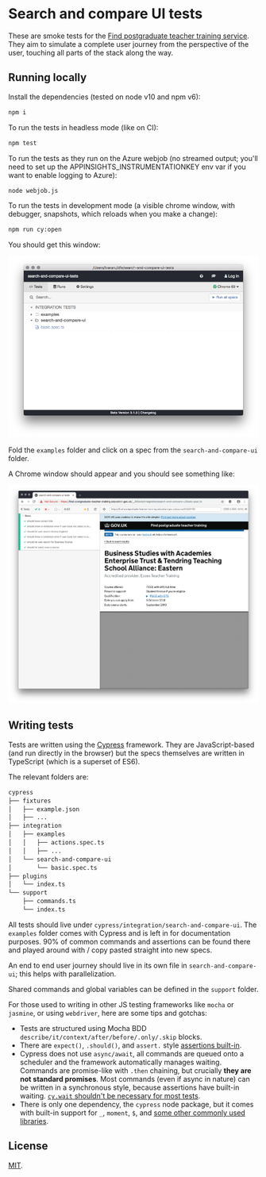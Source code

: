 # Search and compare UI tests

These are smoke tests for the [Find postgraduate teacher training service](https://find-postgraduate-teacher-training.education.gov.uk). They aim to simulate a complete user journey from the perspective of the user, touching all parts of the stack along the way.

## Running locally

Install the dependencies (tested on node v10 and npm v6):

```bash
npm i
```

To run the tests in headless mode (like on CI):

```bash
npm test
```

To run the tests as they run on the Azure webjob (no streamed output; you'll need to set up the APPINSIGHTS_INSTRUMENTATIONKEY env var if you want to enable logging to Azure):

```bash
node webjob.js
```

To run the tests in development mode (a visible chrome window, with debugger, snapshots, which reloads when you make a change):

```bash
npm run cy:open
```

You should get this window:

![Cypress Open window](docs/cy_open.png)

Fold the `examples` folder and click on a spec from the `search-and-compare-ui` folder.

A Chrome window should appear and you should see something like:

![Cypress Chrome window](docs/cy_chrome.png)

## Writing tests

Tests are written using the [Cypress](https://www.cypress.io) framework. They are JavaScript-based (and run directly in the browser) but the specs themselves are written in TypeScript (which is a superset of ES6).

The relevant folders are:

```bash
cypress
├── fixtures
│   ├── example.json
│   ├── ...
├── integration
│   ├── examples
│   │   ├── actions.spec.ts
│   │   ├── ...
│   └── search-and-compare-ui
│       └── basic.spec.ts
├── plugins
│   └── index.ts
└── support
    ├── commands.ts
    └── index.ts
```

All tests should live under `cypress/integration/search-and-compare-ui`. The `examples` folder comes with Cypress and is left in for documentation purposes. 90% of common commands and assertions can be found there and played around with / copy pasted straight into new specs.

An end to end user journey should live in its own file in `search-and-compare-ui`; this helps with parallelization.

Shared commands and global variables can be defined in the `support` folder.

For those used to writing in other JS testing frameworks like `mocha` or `jasmine`, or using `webdriver`, here are some tips and gotchas:

- Tests are structured using Mocha BDD `describe/it/context/after/before/.only/.skip` blocks.
- There are `expect()`, `.should()`, and `assert.` style [assertions built-in](https://docs.cypress.io/guides/references/assertions.html).
- Cypress does not use `async/await`, all commands are queued onto a scheduler and the framework automatically manages waiting. Commands are promise-like with `.then` chaining, but crucially **they are not standard promises**. Most commands (even if async in nature) can be written in a synchronous style, because assertions have built-in waiting. [`cy.wait` shouldn't be necessary for most tests](https://docs.cypress.io/guides/references/best-practices.html#Unnecessary-Waiting).
- There is only one dependency, the `cypress` node package, but it comes with built-in support for `_`, `moment`, `$`, and [some other commonly used libraries](https://docs.cypress.io/guides/references/bundled-tools.html#Other-Library-Utilities).

## License

[MIT](LICENCE).
